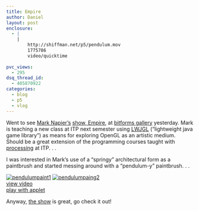 ```yaml
---
title: Empire
author: Daniel
layout: post
enclosure:
  - |
    |
        http://shiffman.net/p5/pendulum.mov
        1775786
        video/quicktime
        
pvc_views:
  - 295
dsq_thread_id:
  - 405870922
categories:
  - blog
  - p5
  - vlog
---
```

<p>Went to see <a href="http://potatoland.org">Mark Napier&#8217;s</a> <a href="http://potatoland.com/empire/">show, Empire,</a> at <a href="http ://bitforms.com">bitforms gallery</a> yesterday.  Mark is teaching a new class at ITP next semester using <a href="http://lwjgl.org/">LWJGL</a> (&#8220;lightweight java game library&#8221;) as means for exploring OpenGL as an artistic medium.  Should be a great extension of the programming courses taught with <a href="http://processing.org">processing</a> at ITP. . .</p>
<p>I was interested in Mark&#8217;s use of a &#8220;springy&#8221; architectural form as a paintbrush and started messing around with a &#8220;pendulum-y&#8221; paintbrush. . .</p>
<p><a href="http://shiffman.net/p5/pendulum.mov"><img src="http://shiffman.net/p5/pendulumpaint2.jpg" alt="pendulumpaint1"/></a> <a href="http://shiffman.net/p5/pendulumpaint/"><img src="http://shiffman.net/p5/pendulumpaint.jpg" alt="pendulumpaing2"/></a><br />
<a href="http://shiffman.net/p5/pendulum.mov">view video</a><br />
<a href="http://shiffman.net/p5/pendulumpaint/">play with applet</a></p>
<p>Anyway, <a href="http://potatoland.com/empire/">the show</a> is great, go check it out!</p>
